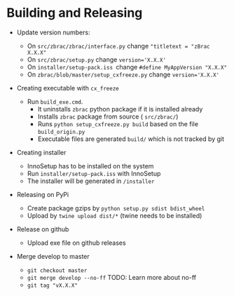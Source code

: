 # Building and Releasing 

* Update version numbers:
  * On `src/zbrac/zbrac/interface.py` change `"titletext = "zBrac X.X.X"`
  * On `src/zbrac/setup.py` change `version='X.X.X'`
  * On `installer/setup-pack.iss `change `#define MyAppVersion "X.X.X"`
  * On `zbrac/blob/master/setup_cxfreeze.py` change `version='X.X.X'`
  
* Creating executable with `cx_freeze`
  * Run `build_exe.cmd`. 
    * It uninstalls `zbrac` python package if it is installed already
	* Installs `zbrac` package from source ( `src/zbrac/`)
	* Runs `python setup_cxfreeze.py build` based on the file `build_origin.py` 
    * Executable files are generated `build/` which is not tracked by git

* Creating installer 
  * InnoSetup has to be installed on the system
  * Run `installer/setup-pack.iss` with InnoSetup
  * The installer will be generated in `/installer`
  
* Releasing on PyPi
  * Create package gzips by `python setup.py sdist bdist_wheel`
  * Upload by `twine upload dist/*` (twine needs to be installed)

* Release on github 
  * Upload exe file on github releases 
  
* Merge develop to master
  * `git checkout master`
  * `git merge develop --no-ff` TODO: Learn more about no-ff
  * `git tag "vX.X.X"`
 